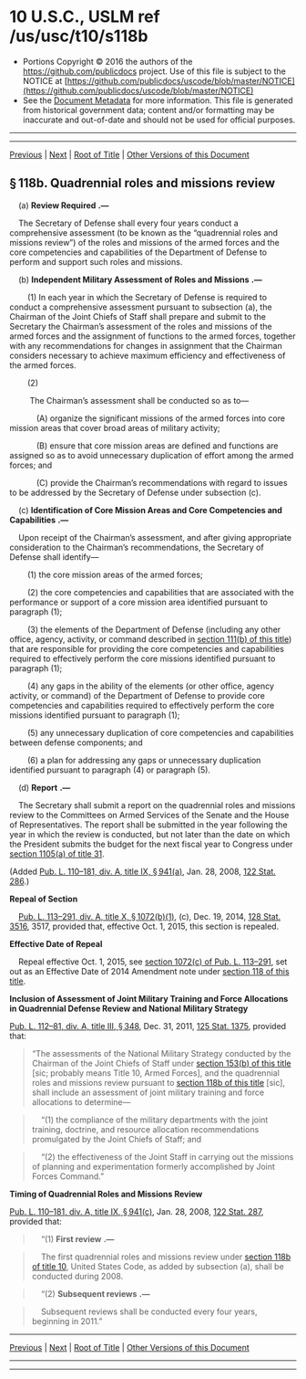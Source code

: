 ---
---

# 10 U.S.C., USLM ref /us/usc/t10/s118b

* Portions Copyright © 2016 the authors of the https://github.com/publicdocs project.
  Use of this file is subject to the NOTICE at [https://github.com/publicdocs/uscode/blob/master/NOTICE](https://github.com/publicdocs/uscode/blob/master/NOTICE)
* See the [Document Metadata](././../../../../../..//README.md) for more information.
  This file is generated from historical government data; content and/or formatting may be inaccurate and out-of-date and should not be used for official purposes.

----------
----------

[Previous](./../../../../../..//us/usc/t10/stA/ptI/ch2/m__us_usc_t10_s118a.md) | [Next](./../../../../../..//us/usc/t10/stA/ptI/ch2/m__us_usc_t10_s119.md) | [Root of Title](./../../../../../../) | [Other Versions of this Document](https://publicdocs.github.io/go/links?ns=uslm&ref=%2Fus%2Fusc%2Ft10%2Fs118b)

## § 118b. Quadrennial roles and missions review

    (a)  __Review Required__  __.—__ 

    The Secretary of Defense shall every four years conduct a comprehensive assessment (to be known as the “quadrennial roles and missions review”) of the roles and missions of the armed forces and the core competencies and capabilities of the Department of Defense to perform and support such roles and missions.

    (b)  __Independent Military Assessment of Roles and Missions__  __.—__ 

        (1) In each year in which the Secretary of Defense is required to conduct a comprehensive assessment pursuant to subsection (a), the Chairman of the Joint Chiefs of Staff shall prepare and submit to the Secretary the Chairman’s assessment of the roles and missions of the armed forces and the assignment of functions to the armed forces, together with any recommendations for changes in assignment that the Chairman considers necessary to achieve maximum efficiency and effectiveness of the armed forces.

        (2)

         The Chairman’s assessment shall be conducted so as to—

            (A) organize the significant missions of the armed forces into core mission areas that cover broad areas of military activity;

            (B) ensure that core mission areas are defined and functions are assigned so as to avoid unnecessary duplication of effort among the armed forces; and

            (C) provide the Chairman’s recommendations with regard to issues to be addressed by the Secretary of Defense under subsection (c).

    (c)  __Identification of Core Mission Areas and Core Competencies and Capabilities__  __.—__ 

    Upon receipt of the Chairman’s assessment, and after giving appropriate consideration to the Chairman’s recommendations, the Secretary of Defense shall identify—

        (1) the core mission areas of the armed forces;

        (2) the core competencies and capabilities that are associated with the performance or support of a core mission area identified pursuant to paragraph (1);

        (3) the elements of the Department of Defense (including any other office, agency, activity, or command described in [section 111(b) of this title][/us/usc/t10/s111/b]) that are responsible for providing the core competencies and capabilities required to effectively perform the core missions identified pursuant to paragraph (1);

        (4) any gaps in the ability of the elements (or other office, agency activity, or command) of the Department of Defense to provide core competencies and capabilities required to effectively perform the core missions identified pursuant to paragraph (1);

        (5) any unnecessary duplication of core competencies and capabilities between defense components; and

        (6) a plan for addressing any gaps or unnecessary duplication identified pursuant to paragraph (4) or paragraph (5).

    (d)  __Report__  __.—__ 

    The Secretary shall submit a report on the quadrennial roles and missions review to the Committees on Armed Services of the Senate and the House of Representatives. The report shall be submitted in the year following the year in which the review is conducted, but not later than the date on which the President submits the budget for the next fiscal year to Congress under [section 1105(a) of title 31][/us/usc/t31/s1105/a].

(Added [Pub. L. 110–181, div. A, title IX, § 941(a)][/us/pl/110/181/s941/a], Jan. 28, 2008, [122 Stat. 286][/us/stat/122/286].)

 __Repeal of Section__ 

    [Pub. L. 113–291, div. A, title X, § 1072(b)(1)][/us/pl/113/291/s1072/b/1], (c), Dec. 19, 2014, [128 Stat. 3516][/us/stat/128/3516], 3517, provided that, effective Oct. 1, 2015, this section is repealed.

 __Effective Date of Repeal__ 

    Repeal effective Oct. 1, 2015, see [section 1072(c) of Pub. L. 113–291][/us/pl/113/291/s1072/c], set out as an Effective Date of 2014 Amendment note under [section 118 of this title][/us/usc/t10/s118].

 __Inclusion of Assessment of Joint Military Training and Force Allocations in Quadrennial Defense Review and National Military Strategy__ 

[Pub. L. 112–81, div. A, title III, § 348][/us/pl/112/81/s348], Dec. 31, 2011, [125 Stat. 1375][/us/stat/125/1375], provided that: 

> “The assessments of the National Military Strategy conducted by the Chairman of the Joint Chiefs of Staff under [section 153(b) of this title][/us/usc/t10/s153/b] \[sic; probably means Title 10, Armed Forces\], and the quadrennial roles and missions review pursuant to [section 118b of this title][/us/usc/t10/s118b] \[sic\], shall include an assessment of joint military training and force allocations to determine—

>     “(1) the compliance of the military departments with the joint training, doctrine, and resource allocation recommendations promulgated by the Joint Chiefs of Staff; and

>     “(2) the effectiveness of the Joint Staff in carrying out the missions of planning and experimentation formerly accomplished by Joint Forces Command.”

 __Timing of Quadrennial Roles and Missions Review__ 

[Pub. L. 110–181, div. A, title IX, § 941(c)][/us/pl/110/181/s941/c], Jan. 28, 2008, [122 Stat. 287][/us/stat/122/287], provided that:

>     “(1)  __First review__  __.—__ 

>     The first quadrennial roles and missions review under [section 118b of title 10][/us/usc/t10/s118b], United States Code, as added by subsection (a), shall be conducted during 2008.

>     “(2)  __Subsequent reviews__  __.—__ 

>     Subsequent reviews shall be conducted every four years, beginning in 2011.”

----------

[Previous](./../../../../../..//us/usc/t10/stA/ptI/ch2/m__us_usc_t10_s118a.md) | [Next](./../../../../../..//us/usc/t10/stA/ptI/ch2/m__us_usc_t10_s119.md) | [Root of Title](./../../../../../../) | [Other Versions of this Document](https://publicdocs.github.io/go/links?ns=uslm&ref=%2Fus%2Fusc%2Ft10%2Fs118b)

----------
----------

[/us/usc/t10/s111/b]: https://publicdocs.github.io/go/links?ns=uslm&ref=%2Fus%2Fusc%2Ft10%2Fs111%2Fb
[/us/usc/t31/s1105/a]: https://publicdocs.github.io/go/links?ns=uslm&ref=%2Fus%2Fusc%2Ft31%2Fs1105%2Fa
[/us/pl/110/181/s941/a]: https://publicdocs.github.io/go/links?ns=uslm&ref=%2Fus%2Fpl%2F110%2F181%2Fs941%2Fa
[/us/stat/122/286]: https://publicdocs.github.io/go/links?ns=uslm&ref=%2Fus%2Fstat%2F122%2F286
[/us/pl/113/291/s1072/b/1]: https://publicdocs.github.io/go/links?ns=uslm&ref=%2Fus%2Fpl%2F113%2F291%2Fs1072%2Fb%2F1
[/us/stat/128/3516]: https://publicdocs.github.io/go/links?ns=uslm&ref=%2Fus%2Fstat%2F128%2F3516
[/us/pl/113/291/s1072/c]: https://publicdocs.github.io/go/links?ns=uslm&ref=%2Fus%2Fpl%2F113%2F291%2Fs1072%2Fc
[/us/usc/t10/s118]: https://publicdocs.github.io/go/links?ns=uslm&ref=%2Fus%2Fusc%2Ft10%2Fs118
[/us/pl/112/81/s348]: https://publicdocs.github.io/go/links?ns=uslm&ref=%2Fus%2Fpl%2F112%2F81%2Fs348
[/us/stat/125/1375]: https://publicdocs.github.io/go/links?ns=uslm&ref=%2Fus%2Fstat%2F125%2F1375
[/us/usc/t10/s153/b]: https://publicdocs.github.io/go/links?ns=uslm&ref=%2Fus%2Fusc%2Ft10%2Fs153%2Fb
[/us/usc/t10/s118b]: https://publicdocs.github.io/go/links?ns=uslm&ref=%2Fus%2Fusc%2Ft10%2Fs118b
[/us/pl/110/181/s941/c]: https://publicdocs.github.io/go/links?ns=uslm&ref=%2Fus%2Fpl%2F110%2F181%2Fs941%2Fc
[/us/stat/122/287]: https://publicdocs.github.io/go/links?ns=uslm&ref=%2Fus%2Fstat%2F122%2F287
[/us/usc/t10/s118b]: https://publicdocs.github.io/go/links?ns=uslm&ref=%2Fus%2Fusc%2Ft10%2Fs118b


